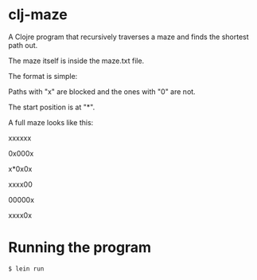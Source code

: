# clj-maze

A Clojre program that recursively traverses a maze and finds the shortest path out.

The maze itself is inside the maze.txt file.

The format is simple:

Paths with "x" are blocked and the ones with "0" are not. 

The start position is at "*".

A full maze looks like this:

xxxxxx

0x000x

x*0x0x

xxxx00

00000x

xxxx0x

# Running the program


    $ lein run
